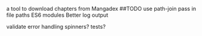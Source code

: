 
a tool to download chapters from Mangadex
##TODO
use path-join
pass in file paths
ES6 modules
Better log output

validate error handling
spinners?
tests?